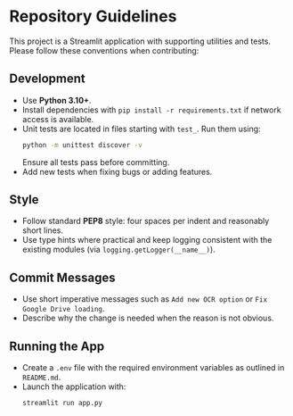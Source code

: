 # Repository Guidelines

This project is a Streamlit application with supporting utilities and tests.
Please follow these conventions when contributing:

## Development
- Use **Python 3.10+**.
- Install dependencies with `pip install -r requirements.txt` if network
  access is available.
- Unit tests are located in files starting with `test_`. Run them using:
  ```bash
  python -m unittest discover -v
  ```
  Ensure all tests pass before committing.
- Add new tests when fixing bugs or adding features.

## Style
- Follow standard **PEP8** style: four spaces per indent and reasonably
  short lines.
- Use type hints where practical and keep logging consistent with the
  existing modules (via `logging.getLogger(__name__)`).

## Commit Messages
- Use short imperative messages such as `Add new OCR option` or
  `Fix Google Drive loading`.
- Describe why the change is needed when the reason is not obvious.

## Running the App
- Create a `.env` file with the required environment variables as
  outlined in `README.md`.
- Launch the application with:
  ```bash
  streamlit run app.py
  ```


